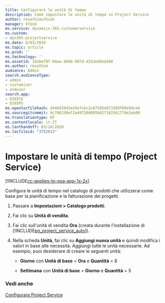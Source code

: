 ```yaml
---
title: Configurare le unità di tempo
description: Come impostare le unità di tempo in Project Service
author: revathimuthiah
manager: kfend
ms.service: dynamics-365-customerservice
ms.custom:
- dyn365-projectservice
ms.date: 8/03/2018
ms.topic: article
ms.prod: ''
ms.technology: ''
ms.assetid: 19abef97-04aa-4040-9d7d-d253e60ee588
ms.author: revathim
audience: Admin
search.audienceType:
- admin
- customizer
- enduser
search.app:
- D365CE
- D365PS
ms.openlocfilehash: d446938d3e43efcbc2c675d5e8f330df89e9dce6
ms.sourcegitcommit: 8c786230ef2a497280885b827162561776e2eb00
ms.translationtype: HT
ms.contentlocale: it-IT
ms.lasthandoff: 03/24/2020
ms.locfileid: "3752613"
---
```

# <a name="set-up-time-units-project-service"></a>Impostare le unità di tempo (Project Service)

[!INCLUDE[cc-applies-to-psa-app-1x-2x](../includes/cc-applies-to-psa-app-1x-2x.md)]

Configura le unità di tempo nel catalogo di prodotti che utilizzerai come base per la pianificazione e la fatturazione dei progetti.  
  
1. Passare a **Impostazioni > Catalogo prodotti**.  
  
2. Fai clic su **Unità di vendita**.  
  
3. Fai clic sull'unità di vendita **Ora** (creata durante l'installazione di [!INCLUDE[pn_project_service_auto](../includes/pn-project-service-auto.md)]).  
  
4. Nella scheda **Unità**, fai clic su **Aggiungi nuova unità** e quindi modifica i valori in base alle necessità. Aggiungi tutte le unità necessarie. Ad esempio, puoi desiderare di creare le seguenti unità:  
  
   - **Giorno** con **Unità di base** = **Ora** e **Quantità** = 8  
  
   - **Settimana** con **Unità di base** = **Giorno** e **Quantità** = 5  
  
### <a name="see-also"></a>Vedi anche  
 [Configurare Project Service](../project-service/configure.md)
